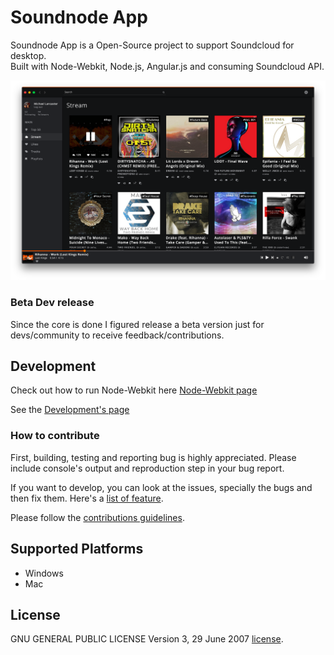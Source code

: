 Soundnode App
============

Soundnode App is a Open-Source project to support Soundcloud for desktop. <br>
Built with Node-Webkit, Node.js, Angular.js and consuming Soundcloud API.

![alt tag](https://raw.githubusercontent.com/Soundnode/soundnode-app/master/Soundnode-app.png)

### Beta Dev release

Since the core is done I figured release a beta version just for devs/community to receive feedback/contributions.

## Development

Check out how to run Node-Webkit here [Node-Webkit page](https://github.com/rogerwang/node-webkit/wiki/How-to-run-apps)

See the [Development's page](https://github.com/Soundnode/soundnode-app/wiki/Development)

### How to contribute

First, building, testing and reporting bug is highly appreciated. Please include console's output and reproduction step in your bug report.

If you want to develop, you can look at the issues, specially the bugs and then fix them.
Here's a [list of feature](https://github.com/Soundnode/soundnode-app/issues?state=open).

Please follow the [contributions guidelines](https://github.com/Soundnode/soundnode-app/blob/master/CONTRIBUTING.md).

## Supported Platforms

- Windows
- Mac

## License

GNU GENERAL PUBLIC LICENSE Version 3, 29 June 2007 [license](https://github.com/Soundnode/soundnode-app/blob/master/LICENSE.md).
